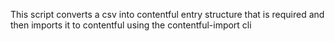 This script converts a csv into contentful entry structure that is required and then imports it to contentful using the contentful-import cli
